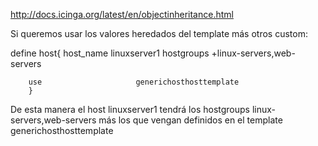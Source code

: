 http://docs.icinga.org/latest/en/objectinheritance.html


Si queremos usar los valores heredados del template más otros custom:

define host{
        host_name               linuxserver1
        hostgroups              +linux-servers,web-servers
                
        use                     generichosthosttemplate
        }

De esta manera el host linuxserver1 tendrá los hostgroups linux-servers,web-servers más los que vengan definidos en el template generichosthosttemplate
